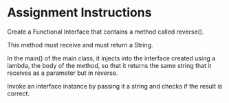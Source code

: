 # Assignment Instructions
Create a Functional Interface that contains a method called reverse().

This method must receive and must return a String.

In the main() of the main class, it injects into the interface created using a lambda, the body of the method, so that it returns the same string that it receives as a parameter but in reverse.

Invoke an interface instance by passing it a string and checks if the result is correct.